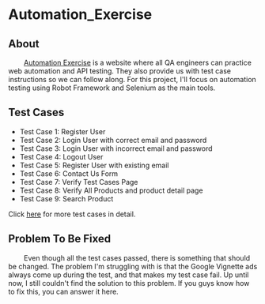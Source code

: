 # Automation_Exercise

## About
        [Automation Exercise](https://automationexercise.com) is a website where all QA engineers can practice web automation and API testing. They also provide us with test case instructions so we can follow along. For this project, I'll focus on automation testing using Robot Framework and Selenium as the main tools.

## Test Cases
- Test Case 1: Register User
- Test Case 2: Login User with correct email and password
- Test Case 3: Login User with incorrect email and password
- Test Case 4: Logout User
- Test Case 5: Register User with existing email
- Test Case 6: Contact Us Form
- Test Case 7: Verify Test Cases Page
- Test Case 8: Verify All Products and product detail page
- Test Case 9: Search Product

Click [here](https://automationexercise.com/test_cases) for more test cases in detail.

## Problem To Be Fixed
        Even though all the test cases passed, there is something that should be changed. The problem I'm struggling with is that the Google Vignette ads always come up during the test, and that makes my test case fail. Up until now, I still couldn't find the solution to this problem. If you guys know how to fix this, you can answer it here.
